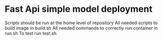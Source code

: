 # Fast Api simple model deployment
Scripts should be run at the home level of repository
All needed scripts to build image in build.sh
All needed commands to correctly run container in run.sh
To test run test.sh